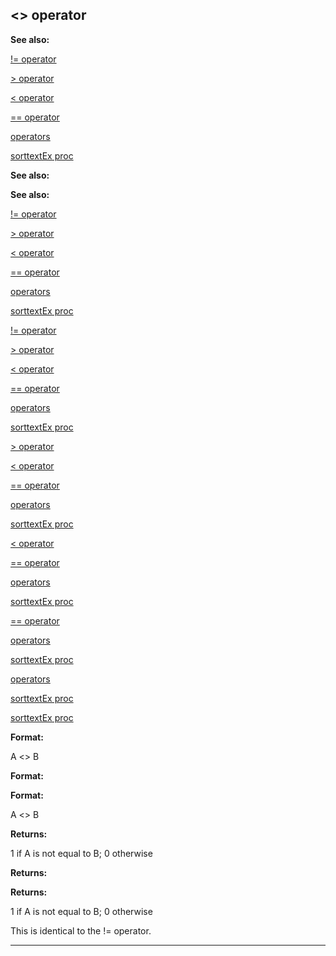 

 <> operator
-------------




**See also:** 


[!= operator](#/operator/!=) 

[> operator](#/operator/%3e) 

[< operator](#/operator/%3c) 

[== operator](#/operator/==) 

[operators](#/operator) 

[sorttextEx proc](#/proc/sorttextEx) 








**See also:** 

**See also:**

[!= operator](#/operator/!=) 

[> operator](#/operator/%3e) 

[< operator](#/operator/%3c) 

[== operator](#/operator/==) 

[operators](#/operator) 

[sorttextEx proc](#/proc/sorttextEx) 






[!= operator](#/operator/!=)

[> operator](#/operator/%3e) 

[< operator](#/operator/%3c) 

[== operator](#/operator/==) 

[operators](#/operator) 

[sorttextEx proc](#/proc/sorttextEx) 





[> operator](#/operator/%3e)

[< operator](#/operator/%3c) 

[== operator](#/operator/==) 

[operators](#/operator) 

[sorttextEx proc](#/proc/sorttextEx) 




[< operator](#/operator/%3c)

[== operator](#/operator/==) 

[operators](#/operator) 

[sorttextEx proc](#/proc/sorttextEx) 



[== operator](#/operator/==)

[operators](#/operator) 

[sorttextEx proc](#/proc/sorttextEx) 


[operators](#/operator)

[sorttextEx proc](#/proc/sorttextEx) 

[sorttextEx proc](#/proc/sorttextEx)


**Format:** 


 A <> B
 


**Format:** 

**Format:**

 A <> B



**Returns:** 


 1 if A is not equal to B; 0 otherwise
 


**Returns:** 

**Returns:**

 1 if A is not equal to B; 0 otherwise


 This is identical to the != operator.





---


